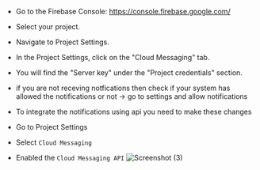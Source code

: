 - Go to the Firebase Console: https://console.firebase.google.com/
- Select your project.
- Navigate to Project Settings.
- In the Project Settings, click on the "Cloud Messaging" tab.
- You will find the "Server key" under the "Project credentials" section.
- if you are not receving notfications then check if your system has allowed the notifications or not -> go to settings and allow notifications

- To integrate the notifications using api you need to make these changes
- Go to Project Settings
- Select `Cloud Messaging`
- Enabled the `Cloud Messaging API`
  ![Screenshot (3)](https://github.com/Mayurwagh98/notifications-using-firebase/assets/69896733/90458e5e-7ddc-4f7f-93e5-d1a75cd7753e)

